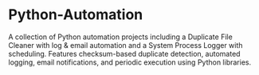 # Python-Automation
A collection of Python automation projects including a Duplicate File Cleaner with log &amp; email automation and a System Process Logger with scheduling. Features checksum-based duplicate detection, automated logging, email notifications, and periodic execution using Python libraries.
